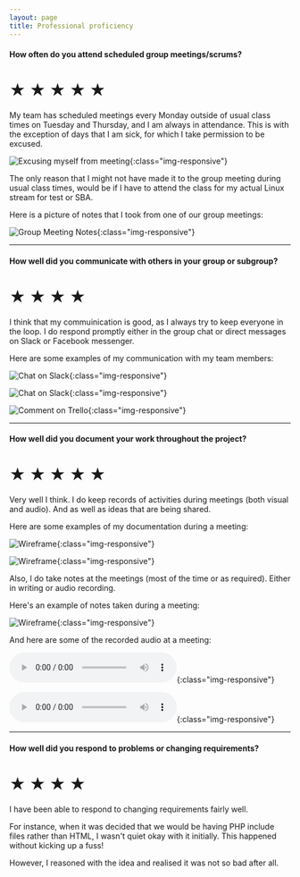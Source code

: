 ```yaml
---
layout: page
title: Professional proficiency
---
```


#### How often do you attend scheduled group meetings/scrums?

# ★ ★ ★ ★ ★

My team has scheduled meetings every Monday outside of usual class times on Tuesday and Thursday, and I am always in attendance. 
This is with the exception of days that I am sick, for which I take permission to be excused.

![Excusing myself from meeting](/assets/img/absence-excuse.png){:class="img-responsive"}
 

The only reason that I might not have made it to the group meeting during usual class times, would be if  I have to 
attend the class for my actual Linux stream for test or SBA.

Here is a picture of notes that I took from one of our group meetings:

![Group Meeting Notes](/assets/img/week1-plan.jpg){:class="img-responsive"}

--------------------------------------------------------------------------------------



#### How well did you communicate with others in your group or subgroup?

# ★ ★ ★ ★

I think that my commuinication is good, as I always try to keep everyone in the loop. I do respond promptly either in the
group chat or direct messages on Slack or Facebook messenger.


Here are some examples of my communication with my team members:


![Chat on Slack](/assets/img/communication.png){:class="img-responsive"}


![Chat on Slack](/assets/img/communication2.png){:class="img-responsive"}


![Comment on Trello](/assets/img/communication3.png){:class="img-responsive"}


--------------------------------------------------------------------------------------



#### How well did you document your work throughout the project?

# ★ ★ ★ ★ ★

Very well I think. I do keep records of activities during meetings (both visual and audio). And as well as ideas that are being shared.

Here are some examples of my documentation during a meeting:

![Wireframe](/assets/img/wireframe1.jpg){:class="img-responsive"}

![Wireframe](/assets/img/wireframe2.jpg){:class="img-responsive"}

Also, I do take notes at the meetings (most of the time or as required). Either in writing or audio recording.

Here's an example of notes taken during a meeting:

![Wireframe](/assets/img/week2-plan.jpg){:class="img-responsive"}

And here are some of the recorded audio at a meeting:

![Meeting-with-client](/assets/audio/Meeting-with-client.mp3){:class="img-responsive"}


![RefHub-Client-Briefing](/assets/audio/RefHub-Client-Briefing.mp3){:class="img-responsive"}




--------------------------------------------------------------------------------------



#### How well did you respond to problems or changing requirements?

# ★ ★ ★ ★


I have been able to respond to changing requirements fairly well. 

For instance, when it was decided that
we would be having PHP include files rather than HTML, I wasn't quiet okay with it initially. This happened without kicking
up a fuss!

However, I reasoned with the idea and realised it was not so bad after all.
